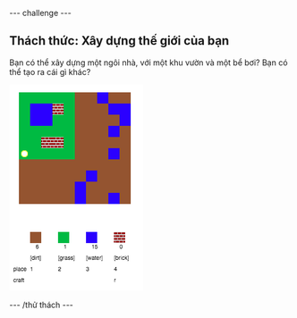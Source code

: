 \--- challenge \---

## Thách thức: Xây dựng thế giới của bạn

Bạn có thể xây dựng một ngôi nhà, với một khu vườn và một bể bơi? Bạn có thể tạo ra cái gì khác?

![ảnh chụp màn hình](images/craft-build-example.png)

\--- /thử thách \---